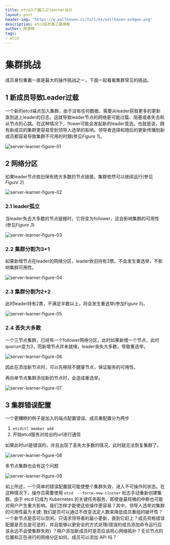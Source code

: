 ```yaml
---
title: etcd入门篇三之learner设计
layout: post
header-img: "https://w.wallhaven.cc/full/ex/wallhaven-ex9gwo.png"
description: etcd系列第三篇博客
author: 陈家辉
tags:
- etcd
---
```


# 集群挑战

成员身份重置一直是最大的操作挑战之一，下面一起看看集群常见的挑战。

## 1 新成员导致Leader过载

一个新的etcd端点加入集群，由于没有任何数据，需要从leader获取更多的更新直到追上leader的日志。这就导致leader节点的网络更可能过载、阻塞或者失去和从节点的心跳。在这种情况下，flower可能会发起新的leader竞选。也就是说，拥有新成员的集群更容易受到领导人选举的影响。领导者选择和随后的更新传播到新成员都容易导致集群不可用的时期(参见*Figure 1*)。

![server-learner-figure-01](https://cdn.jsdelivr.net/gh/CJH876492153/picture@main/server-learner-figure-01.png)

## 2 网络分区

如果leader节点依旧保有绝大多数的节点链接，集群依然可以继续运行(参见 *Figure 2*)

![server-learner-figure-02](https://cdn.jsdelivr.net/gh/CJH876492153/picture@main/server-learner-figure-02.png)

### 2.1 leader孤立

当leader失去大多数的节点链接时，它将变为follower，这会影响集群的可用性(参见*Figure 3*)

![server-learner-figure-03](https://cdn.jsdelivr.net/gh/CJH876492153/picture@main/server-learner-figure-03.png)

### 2.2 集群分割为3+1

如果新增节点在leader的网络分区，leader依旧持有3票。不会发生重选举，不影响集群可用性。

![server-learner-figure-04](https://cdn.jsdelivr.net/gh/CJH876492153/picture@main/server-learner-figure-04.png)

### 2.3 集群分割为2+2

此时leader持有2票，不满足半数以上，将会发生重选举(参加*Figure 5*)。

![server-learner-figure-05](https://cdn.jsdelivr.net/gh/CJH876492153/picture@main/server-learner-figure-05.png)

### 2.4 丢失大多数

一个三节点集群，已经有一个follower网络分区，此时如果新增一个节点，此时quorum变为3，而新增节点并未就绪，leader丧失大多数，导致重选举。

![server-learner-figure-06](https://cdn.jsdelivr.net/gh/CJH876492153/picture@main/server-learner-figure-06.png)

因此在添加新节点时，可以先移除不健康节点，保证服务的可用性。

再向单节点集群添加新的节点时，会造成重选举。

![server-learner-figure-07](https://cdn.jsdelivr.net/gh/CJH876492153/picture@main/server-learner-figure-07.png)

## 3 集群错误配置

一个更糟糕的例子是加入的端点配置错误。成员重配置分为两步

1. `etcdctl member add`
2. 开始etcd服务对给出的url进行通信

如果此时url是错误的，并且出现了丢失大多数的情况，此时就无法恢复集群了。

![server-learner-figure-08](https://cdn.jsdelivr.net/gh/CJH876492153/picture@main/server-learner-figure-08.png)

多节点集群也会有这个问题

![server-learner-figure-09](https://cdn.jsdelivr.net/gh/CJH876492153/picture@main/server-learner-figure-09.png)

如上所述，一个简单的错误配置就可能使整个集群失效，进入不可操作的状态。在这种情况下，操作员需要使用 `etcd  --force-new-cluster` 标志手动重新创建集群。由于 etcd 已成为 Kubernetes 的关键任务服务，即使是最轻微的中断也可能对用户产生重大影响。我们怎样才能使这些操作更容易？其中，领导人选举对集群的可用性最为关键: 我们是否可以通过不改变法定人数来降低成员重组的破坏性？一个新节点是否可以空闲，只请求领导者的最小更新，直到它赶上？成员资格错误配置是否总是可逆的，并且能够以更安全的方式处理(错误的成员添加命令运行应该永远不会使集群失败) ？用户添加新成员时是否应该担心网络拓扑？无论节点的位置和正在进行的网络分区如何，成员可以添加 API 吗？

